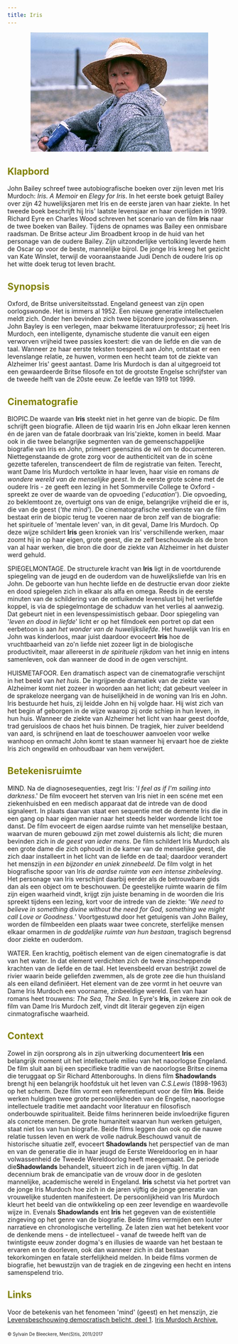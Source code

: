 ```yaml
---
title: Iris
---
```


<center>
<img src="iris.jpg" >
</center>

<a name="KLA"></a>

## <font color="#808000">**Klapbord**</font>

John Bailey schreef twee autobiografische boeken over zijn leven met Iris Murdoch: _Iris. A Memoir_ en _Elegy for Iris_. In het eerste boek getuigt Bailey over zijn 42 huwelijksjaren met Iris en de eerste jaren van haar ziekte. In het tweede boek beschrijft hij Iris' laatste levensjaar en haar overlijden in 1999. Richard Eyre en Charles Wood schreven het scenario van de film **Iris** naar de twee boeken van Bailey. Tijdens de opnames was Bailey een onmisbare raadsman. De Britse acteur Jim Broadbent kroop in de huid van het personage van de oudere Bailey. Zijn uitzonderlijke vertolking leverde hem de Oscar op voor de beste, mannelijke bijrol. De jonge Iris kreeg het gezicht van Kate Winslet, terwijl de vooraanstaande Judi Dench de oudere Iris op het witte doek terug tot leven bracht.

<a name="SYN"></a>

## <font color="#808000">**Synopsis**</font>

Oxford, de Britse universiteitsstad. Engeland geneest van zijn open oorlogswonde. Het is immers al 1952. Een nieuwe generatie intellectuelen meldt zich. Onder hen bevinden zich twee bijzondere jongvolwassenen. John Bayley is een verlegen, maar bekwame literatuurprofessor; zij heet Iris Murdoch, een intelligente, dynamische studente die vanuit een eigen verworven vrijheid twee passies koestert: die van de liefde en die van de taal. Wanneer ze haar eerste teksten toespeelt aan John, ontstaat er een levenslange relatie, ze huwen, vormen een hecht team tot de ziekte van Alzheimer Iris' geest aantast. Dame Iris Murdoch is dan al uitgegroeid tot een gewaardeerde Britse filosofe en tot de grootste Engelse schrijfster van de tweede helft van de 20ste eeuw. Ze leefde van 1919 tot 1999.

<a name="CIN"></a>

## <font color="#808000">**Cinematografie**</font>

<span class="menstis">BIOPIC</span>.De waarde van **Iris** steekt niet in het genre van de biopic. De film schrijft geen biografie. Alleen de tijd waarin Iris en John elkaar leren kennen én de jaren van de fatale doorbraak van Iris'ziekte, komen in beeld. Maar ook in die twee belangrijke segmenten van de gemeenschappelijke biografie van Iris en John, primeert geenszins de wil om te documenteren. Niettegenstaande de grote zorg voor de authenticiteit van de in scène gezette taferelen, transcendeert de film de registratie van feiten. Terecht, want Dame Iris Murdoch vertolkte in haar leven, haar visie en romans _de wondere wereld van de menselijke geest_. In de eerste grote scène met de oudere Iris - ze geeft een lezing in het Sommerville College te Oxford - spreekt ze over de waarde van de opvoeding ('_education_'). Die opvoeding, zo beklemtoont ze, overtuigt ons van de enige, belangrijke vrijheid die er is, die van de geest (_'the mind'_). De cinematografische verdienste van de film bestaat erin de biopic terug te voeren naar de bron zelf van de biografie: het spirituele of 'mentale leven' van, in dit geval, Dame Iris Murdoch. Op deze wijze schildert **Iris** geen kroniek van Iris' verschillende werken, maar zoomt hij in op haar eigen, grote geest, die ze zelf beschouwde als de bron van al haar werken, die bron die door de ziekte van Alzheimer in het duister werd gehuld.

<span class="menstis">SPIEGELMONTAGE</span>. De structurele kracht van **Iris** ligt in de voortdurende spiegeling van de jeugd en de ouderdom van de huwelijksliefde van Iris en John. De geboorte van hun hechte liefde en de destructie ervan door ziekte en dood spiegelen zich in elkaar als alfa en omega. Reeds in de eerste minuten van de schildering van de ontluikende levenslust bij het verliefde koppel, is via de spiegelmontage de schaduw van het verlies al aanwezig. Dat gebeurt niet in een levenspessimistisch gebaar. Door spiegeling van '_leven en dood in liefde_' licht er op het filmdoek een portret op dat een eerbetoon is aan _het wonder van de huwelijksliefde_. Het huwelijk van Iris en John was kinderloos, maar juist daardoor evoceert **Iris** hoe de vruchtbaarheid van zo'n liefde niet zozeer ligt in de biologische productiviteit, maar allereerst in _de spirituele rijkdom_ van het innig en intens samenleven, ook dan wanneer de dood in de ogen verschijnt.

<span class="menstis">HUISMETAFOOR</span>. Een dramatisch aspect van de cinematografie verschijnt in het beeld van _het huis_. De ingrijpende dramatiek van de ziekte van Alzheimer komt niet zozeer in woorden aan het licht; dat gebeurt veeleer in de sprakeloze neergang van de huiselijkheid in de woning van Iris en John. Iris bestuurde het huis, zij leidde John en hij volgde haar. Hij wist zich van het begin af geborgen in de wijze waarop zij orde schiep in hun leven, in hun huis. Wanneer de ziekte van Alzheimer het licht van haar geest doofde, trad geruisloos de chaos het huis binnen. De tragiek, hier zuiver beeldend van aard, is schrijnend en laat de toeschouwer aanvoelen voor welke wanhoop en onmacht John komt te staan wanneer hij ervaart hoe de ziekte Iris zich ongewild en onhoudbaar van hem verwijdert.

<a name="BET"></a>

## <font color="#808000">**Betekenisruimte**</font>

<span class="menstis">MIND</span>. Na de diagnosesequenties, zegt Iris: '_I feel as if I'm sailing into darkness_.' De film evoceert het sterven van Iris niet in een scéne met een ziekenhuisbed en een medisch apparaat dat de intrede van de dood signaleert. In plaats daarvan staat een sequentie met de demente Iris die in een gang op haar eigen manier naar het steeds helder wordende licht toe danst. De film evoceert de eigen aardse ruimte van het menselijke bestaan, waarvan de muren gebouwd zijn met zowel duisternis als licht; die muren bevinden zich in _de geest van ieder mens_. De film schildert Iris Murdoch als een grote dame die zich ophoudt in de kamer van de menselijke geest, die zich daar installeert in het licht van de liefde en de taal; daardoor verandert het menszijn in _een bijzonder en uniek zinnebeeld_. De film volgt in het biografische spoor van Iris _de aardse ruimte van een intense zinbeleving_. Het personage van Iris verschijnt daarbij eerder als de betrouwbare gids dan als een object om te beschouwen. De geestelijke ruimte waarin de film zijn eigen waarheid vindt, krijgt zijn juiste benaming in de woorden die Iris spreekt tijdens een lezing, kort voor de intrede van de ziekte: '_We need to believe in something divine without the need for God, something we might call Love or Goodness._' Voortgestuwd door het getuigenis van John Bailey, worden de filmbeelden een plaats waar twee concrete, sterfelijke mensen elkaar omarmen in _de goddelijke ruimte van hun bestaan_, tragisch begrensd door ziekte en ouderdom.

<span class="menstis">WATER</span>. Een krachtig, poëtisch element van de eigen cinematografie is dat van het water. In dat element verdichten zich de twee zinscheppende krachten van de liefde en de taal. Het levensbeeld ervan bestrijkt zowel de rivier waarin beide geliefden zwemmen, als de grote zee die hun thuisland als een eiland definiëert. Het element van de zee vormt in het oeuvre van Dame Iris Murdoch een voorname, zinbeeldige wereld. Een van haar romans heet trouwens: _The Sea, The Sea_. In Eyre's **Iris**, in zekere zin ook de film van Dame Iris Murdoch zelf, vindt dit literair gegeven zijn eigen cinmatografische waarheid.

<a name="CON"></a>

## <font color="#808000">**Context**</font>

Zowel in zijn oorsprong als in zijn uitwerking documenteert **Iris** een belangrijk moment uit het intellectuele milieu van het naoorlogse Engeland. De film sluit aan bij een specifieke traditie van de naoorlogse Britse cinema die teruggaat op Sir Richard Attenboroughs. In diens film **Shadowlands** brengt hij een belangrijk hoofdstuk uit het leven van _C.S.Lewis_ (1898-1963) op het scherm. Deze film vormt een referentiepunt voor de film **Iris**. Beide werken huldigen twee grote persoonlijkheden van de Engelse, naoorlogse intellectuele traditie met aandacht voor literatuur en filosofisch onderbouwde spiritualiteit. Beide films herinneren beide invloedrijke figuren als concrete mensen. De grote humaniteit waarvan hun werken getuigen, staat niet los van hun biografie. Beide films leggen dan ook op die nauwe relatie tussen leven en werk de volle nadruk.Beschouwd vanuit de historische situatie zelf, evoceert **Shadowlands** het perspectief van de man en van de generatie die in haar jeugd de Eerste Wereldoorlog en in haar volwassenheid de Tweede Wereldoorlog heeft meegemaakt. De periode die**Shadowlands** behandelt, situeert zich in de jaren vijftig. In dat decennium brak de emancipatie van de vrouw door in de gesloten mannelijke, academische wereld in Engeland. **Iris** schetst via het portret van de jonge Iris Murdoch hoe zich in de jaren vijftig de jonge generatie van vrouwelijke studenten manifesteert. De persoonlijkheid van Iris Murdoch kleurt het beeld van die ontwikkeling op een zeer levendige en waardevolle wijze in. Evenals **Shadowlands** ent **Iris** het gegeven van de existentiële zingeving op het genre van de biografie. Beide films vermijden een louter narratieve en chronologische vertelling. Ze laten zien wat het betekent voor de denkende mens - de intellectueel - vanaf de tweede helft van de twintigste eeuw zonder dogma's en illusies de waarde van het bestaan te ervaren en te doorleven, ook dan wanneer zich in dat bestaan tekorkomingen en fatale sterfelijkheid melden. In beide films vormen de biografie, het bewustzijn van de tragiek en de zingeving een hecht en intens samenspelend trio.

<a name="LIN"></a>

## <font color="#808000">**Links**</font>

Voor de betekenis van het fenomeen 'mind' (geest) en het menszijn, zie [Levensbeschouwing democratisch belicht, deel 1](http://www.menstis.be/uitgeverij/Levensbeschouwing/).
[Iris Murdoch Archive.](http://fass.kingston.ac.uk/research/iris-murdoch/)

<font size="-2">© Sylvain De Bleeckere, Men(S)tis, 2011/2017</font>
